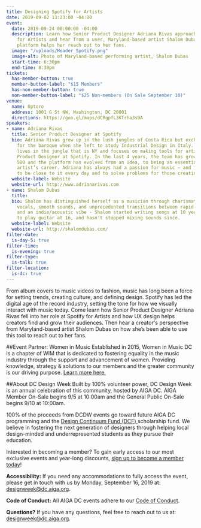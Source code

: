 ```yaml
---
title: Designing Spotify for Artists
date: 2019-09-02 13:23:00 -04:00
event:
  date: 2019-09-24 00:00:00 -04:00
  description: Learn how Senior Product Designer Adriana Rivas approaches UX for Spotify
    for Artists and hear from a user, Maryland-based artist Shalom Dubas, on how the
    platform helps her reach out to her fans.
  image: "/uploads/Header_Spotify.png"
  image-alt: Photo of Maryland-based performing artist, Shalom Dubas
  start-time: 6:30pm
  end-time: 8:30pm
tickets:
  has-member-button: true
  member-button-label: "$15 Members"
  has-non-member-button: true
  non-member-button-label: "$25 Non-members (On Sale September 10)"
venue:
  name: Optoro
  address: 1001 G St NW, Washington, DC 20001
  directions: https://goo.gl/maps/dCRgpfL3KTrha3s9A
speakers:
- name: Adriana Rivas
  title: Senior Product Designer at Spotify
  bio: Adriana Rivas grew up in the lush jungles of Costa Rica but exchanged the green
    for the baroque when she left to study Industrial Design in Italy. Today, she
    lives in the jungle that is NY and focuses on making tools for artists as a Senior
    Product Designer at Spotify. In the last 4 years, the team has grown from 40 to
    500 and the platform has evolved from an idea, to being an essential part of an
    artist’s career. Adriana has always had a passion for music – and finds it rewarding
    to be close to it every day and to solve problems for those creating it.
  website-label: Website
  website-url: http://www.adrianarivas.com
- name: Shalom Dubas
  title: 
  bio: Shalom has distinguished herself as a musician through charismatic and witty
    vocals, smooth sounds, and unprecedented transitions between rapid-fire verse
    and an indie/acoustic vibe - Shalom started writing songs at 10 years old, learned
    to play guitar at 16, and hasn't stopped mixing sounds since.
  website-label: Website
  website-url: http://shalomdubas.com/
filter-date:
  is-day-5: true
filter-time:
  is-evening: true
filter-type:
  is-talk: true
filter-location:
  is-dc: true
---
```


From album covers to music videos to fashion, music has long been a force for setting trends, creating culture, and defining design. Spotify has led the digital age of the record industry, setting the tone for how we visually interact with music today. Come learn how Senior Product Designer Adriana Rivas fell into her role at Spotify for Artists and how UX design helps creators find and grow their audiences. Then hear a creator's perspective from Maryland-based artist Shalom Dubas on how she’s been able to use this tool to reach out to her fans. 

##Event Partner: Women in Music
Established in 2015, Women in Music DC is a chapter of WIM that is dedicated to fostering equality in the music industry through the support and advancement of women. Providing knowledge, strategy & solutions to our members and the greater community is our driving purpose. [Learn more here.](https://www.womeninmusic.org/wim-dc)

##About DC Design Week
Built by 100% volunteer power, DC Design Week is an annual celebration of this community, hosted by AIGA DC. AIGA Member On-Sale begins 9/5 at 10:00am and the General Public On-Sale begins 9/10 at 10:00am.

100% of the proceeds from DCDW events go toward future AIGA DC programming and the [Design Continuum Fund (DCF) ](https://www.givecontinuum.org/) scholarship fund. We believe in fostering the next generation of designers through helping local design-minded and underrepresented students as they pursue their education.

Interested in becoming a member? To gain early access to our most exclusive events and year-long discounts, [sign up to become a member today](https://my.aiga.org/)! 

**Accessibility:**
If you need any accommodations to fully access the event, please get in touch with us by Monday, September 16, 2019 at: designweek@dc.aiga.org.

**Code of Conduct:**
All AIGA DC events adhere to our [Code of Conduct](https://dc.aiga.org/events/code-of-conduct/).

**Questions?**
If you have any questions, feel free to reach out to us at: designweek@dc.aiga.org.
